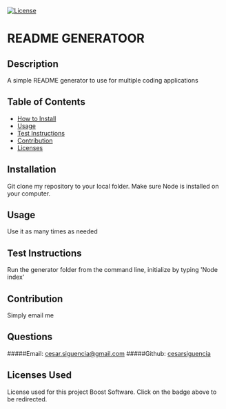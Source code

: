 

[![License](https://img.shields.io/badge/License-Boost_1.0-lightblue.svg)](https://www.boost.org/LICENSE_1_0.txt) 
            
               

# README GENERATOOR

## Description 
A simple README generator to use for multiple coding applications

## Table of Contents
- [How to Install](#installation)
- [Usage](#usage)
- [Test Instructions](#test-instructions)
- [Contribution](#contribute-to-project)
- [Licenses](#licenses-used)


## Installation
Git clone my repository to your local folder. Make sure Node is installed on your computer.

## Usage
Use it as many times as needed

## Test Instructions
Run the generator folder from the command line, initialize by typing 'Node index'

## Contribution
Simply email me

## Questions

#####Email: [cesar.siguencia@gmail.com](cesar.siguencia@gmail.com)
#####Github: [cesarsiguencia](https://github.com/cesarsiguencia)

## Licenses Used
License used for this project Boost Software. Click on the badge above to be redirected.



    